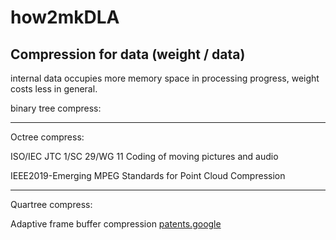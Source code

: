 # how2mkDLA

## Compression for data (weight / data)

internal data occupies more memory space in processing progress, weight costs less in general.

binary tree compress:

------

Octree compress:

ISO/IEC JTC 1/SC 29/WG 11 Coding of moving pictures and audio

IEEE2019-Emerging MPEG Standards for Point Cloud Compression

------

Quartree compress:

Adaptive frame buffer compression [patents.google](https://patents.google.com/patent/US9349156B2)
